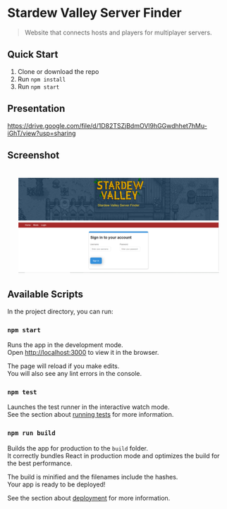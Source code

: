 # Stardew Valley Server Finder

> Website that connects hosts and players for multiplayer servers.

## Quick Start

1. Clone or download the repo
2. Run `npm install`
3. Run `npm start`

## Presentation

https://drive.google.com/file/d/1D82TSZjBdmOVl9hGGwdhhet7hMu-iGhT/view?usp=sharing

## Screenshot

<h1 align="center">
  <img width="455" src="https://github.com/compscilauren/stardew-valley-server-finder/blob/master/demo.png" alt="Stardew Valley Server Finder login screen">
</h1>

## Available Scripts

In the project directory, you can run:

### `npm start`

Runs the app in the development mode.<br />
Open [http://localhost:3000](http://localhost:3000) to view it in the browser.

The page will reload if you make edits.<br />
You will also see any lint errors in the console.

### `npm test`

Launches the test runner in the interactive watch mode.<br />
See the section about [running tests](https://facebook.github.io/create-react-app/docs/running-tests) for more information.

### `npm run build`

Builds the app for production to the `build` folder.<br />
It correctly bundles React in production mode and optimizes the build for the best performance.

The build is minified and the filenames include the hashes.<br />
Your app is ready to be deployed!

See the section about [deployment](https://facebook.github.io/create-react-app/docs/deployment) for more information.
